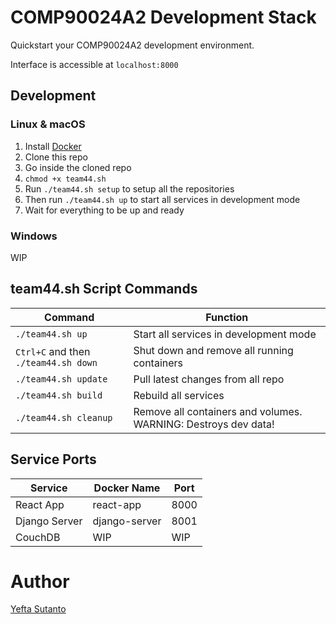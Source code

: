 # COMP90024A2 Development Stack

Quickstart your COMP90024A2 development environment.

Interface is accessible at `localhost:8000`

## Development

### Linux & macOS

1. Install [Docker](https://hub.docker.com/search/?type=edition&offering=community)
2. Clone this repo
3. Go inside the cloned repo
4. `chmod +x team44.sh`
5. Run `./team44.sh setup` to setup all the repositories
6. Then run `./team44.sh up` to start all services in development mode
7. Wait for everything to be up and ready

### Windows

WIP

## team44.sh Script Commands

| Command | Function |
| ------- | -------- |
| `./team44.sh up` | Start all services in development mode |
| `Ctrl+C` and then `./team44.sh down` | Shut down and remove all running containers |
| `./team44.sh update` | Pull latest changes from all repo |
| `./team44.sh build` | Rebuild all services |
| `./team44.sh cleanup` | Remove all containers and volumes. WARNING: Destroys dev data! |

## Service Ports

| Service | Docker Name | Port |
| ------- | ----------- | ---- |
| React App | react-app | 8000 |
| Django Server | django-server | 8001 |
| CouchDB | WIP | WIP |

# Author

[Yefta Sutanto](https://github.com/nevrending)

